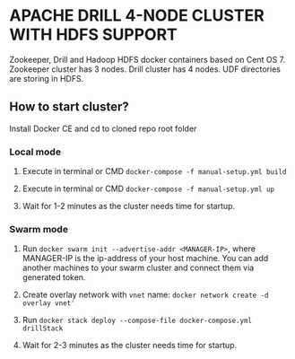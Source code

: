 # APACHE DRILL 4-NODE CLUSTER WITH HDFS SUPPORT

Zookeeper, Drill and Hadoop HDFS docker containers based on Cent OS 7. 
Zookeeper cluster has 3 nodes.
Drill cluster has 4 nodes.
UDF directories are storing in HDFS.

## How to start cluster?

Install Docker CE and cd to cloned repo root folder

### Local mode 

1) Execute in terminal or CMD `docker-compose -f manual-setup.yml build`

2) Execute in terminal or CMD `docker-compose -f manual-setup.yml up`

3) Wait for 1-2 minutes as the cluster needs time for startup.

### Swarm mode

1) Run `docker swarm init --advertise-addr <MANAGER-IP>`, where MANAGER-IP is the ip-address of your host machine. You can add another machines to your swarm cluster and connect them via generated token.

2) Create overlay network with `vnet` name: `docker network create -d overlay vnet'`

3) Run `docker stack deploy --compose-file docker-compose.yml drillStack`

4) Wait for 2-3 minutes as the cluster needs time for startup.
